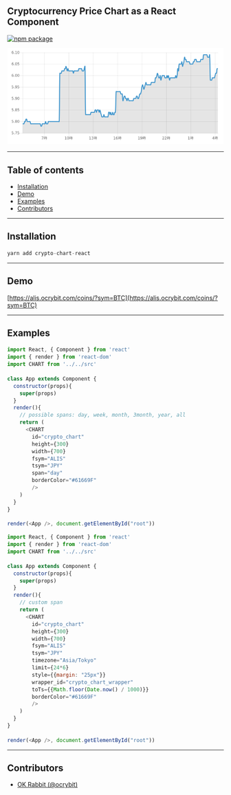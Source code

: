 ## Cryptocurrency Price Chart as a React Component

[![npm package](https://nodei.co/npm/crypto-chart-react.png?downloads=true&downloadRank=true&stars=true)](https://nodei.co/npm/crypto-chart-react/)

![example chart](https://raw.githubusercontent.com/alisista/crypto-chart-react/master/assets/example.png "example chart")

---


## Table of contents

- [Installation](#installation)
- [Demo](#demo)
- [Examples](#examples)
- [Contributors](#contributors)


---


## Installation

```js
yarn add crypto-chart-react
```
---

## Demo

[https://alis.ocrybit.com/coins/?sym=BTC](https://alis.ocrybit.com/coins/?sym=BTC)

---

## Examples

```js
import React, { Component } from 'react'
import { render } from 'react-dom'
import CHART from '../../src'

class App extends Component {
  constructor(props){
    super(props)
  }
  render(){
    // possible spans: day, week, month, 3month, year, all
    return (
      <CHART
        id="crypto_chart"
        height={300}
        width={700}
        fsym="ALIS"
        tsym="JPY"
        span="day"
		borderColor="#61669F"
        />
    )
  }
}

render(<App />, document.getElementById("root"))

```


```js
import React, { Component } from 'react'
import { render } from 'react-dom'
import CHART from '../../src'

class App extends Component {
  constructor(props){
    super(props)
  }
  render(){
    // custom span
    return (
      <CHART
        id="crypto_chart"
        height={300}
        width={700}
        fsym="ALIS"
        tsym="JPY"
		timezone="Asia/Tokyo"
		limit={24*6}
		style={{margin: "25px"}}
		wrapper_id="crypto_chart_wrapper"
		toTs={{Math.floor(Date.now() / 1000)}}
		borderColor="#61669F"
        />
    )
  }
}

render(<App />, document.getElementById("root"))
```

---

## Contributors

- [OK Rabbit (@ocrybit)](https://github.com/ocrybit)


